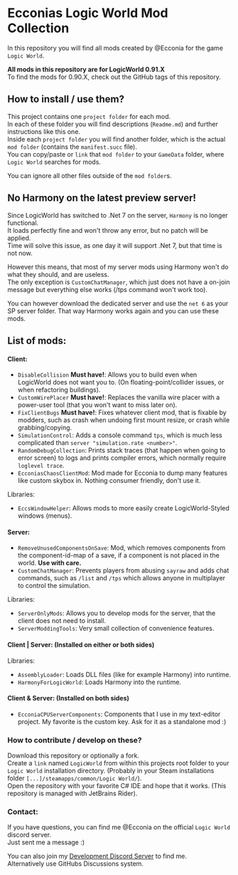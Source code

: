 # Ecconias Logic World Mod Collection

In this repository you will find all mods created by @Ecconia for the game `Logic World`.

**All mods in this repository are for LogicWorld 0.91.X**\
To find the mods for 0.90.X, check out the GitHub tags of this repository.

## How to install / use them?

This project contains one `project folder` for each mod.\
In each of these folder you will find descriptions (`Readme.md`) and further instructions like this one.\
Inside each `project folder` you will find another folder, which is the actual `mod folder` (contains the `manifest.succ` file).\
You can copy/paste or `link` that `mod folder` to your `GameData` folder, where `Logic World` searches for mods.

You can ignore all other files outside of the `mod folder`s.

## No Harmony on the latest preview server!

Since LogicWorld has switched to .Net 7 on the server, `Harmony` is no longer functional.\
It loads perfectly fine and won't throw any error, but no patch will be applied.\
Time will solve this issue, as one day it will support .Net 7, but that time is not now.

However this means, that most of my server mods using Harmony won't do what they should, and are useless.\
The only exception is `CustomChatManager`, which just does not have a on-join message but everything else works (/tps command won't work too).

You can however download the dedicated server and use the `net 6` as your SP server folder. That way Harmony works again and you can use these mods.

## List of mods:

#### Client:

- `DisableCollision` **Must have!**: Allows you to build even when LogicWorld does not want you to. (On floating-point/collider issues, or when refactoring buildings).
- `CustomWirePlacer` **Must have!**: Replaces the vanilla wire placer with a power-user tool (that you won't want to miss later on).
- `FixClientBugs` **Must have!**: Fixes whatever client mod, that is fixable by modders, such as crash when undoing first mount resize, or crash while grabbing/copying.
- `SimulationControl`: Adds a console command `tps`, which is much less complicated than `server "simulation.rate <number>"`. 
- `RandomDebugCollection`: Prints stack traces (that happen when going to error screen) to logs and prints compiler errors, which normally require `loglevel trace`.
- `EcconiasChaosClientMod`: Mod made for Ecconia to dump many features like custom skybox in. Nothing consumer friendly, don't use it.

Libraries:

- `EccsWindowHelper`: Allows mods to more easily create LogicWorld-Styled windows (menus).

#### Server:

- `RemoveUnusedComponentsOnSave`: Mod, which removes components from the component-id-map of a save, if a component is not placed in the world. **Use with care.**
- `CustomChatManager`: Prevents players from abusing `sayraw` and adds chat commands, such as `/list` and `/tps` which allows anyone in multiplayer to control the simulation. 

Libraries:

- `ServerOnlyMods`: Allows you to develop mods for the server, that the client does not need to install.
- `ServerModdingTools`: Very small collection of convenience features.

#### Client | Server: (Installed on either or both sides)

Libraries:

- `AssemblyLoader`: Loads DLL files (like for example Harmony) into runtime.
- `HarmonyForLogicWorld`: Loads Harmony into the runtime.

#### Client & Server: (Installed on both sides)

- `EcconiaCPUServerComponents`: Components that I use in my text-editor project. My favorite is the custom key. Ask for it as a standalone mod :)

### How to contribute / develop on these?

Download this repository or optionally a fork.\
Create a `link` named `LogicWorld` from within this projects root folder to your `Logic World` installation directory. (Probably in your Steam installations folder `[...]/steamapps/common/Logic World/`).\
Open the repository with your favorite C# IDE and hope that it works. (This repository is managed with JetBrains Rider).

### Contact:

If you have questions, you can find me @Ecconia on the official `Logic World` discord server.\
Just sent me a message :)

You can also join my [Development Discord Server](https://discord.com/invite/dYYxNvp) to find me.\
Alternatively use GitHubs Discussions system.
